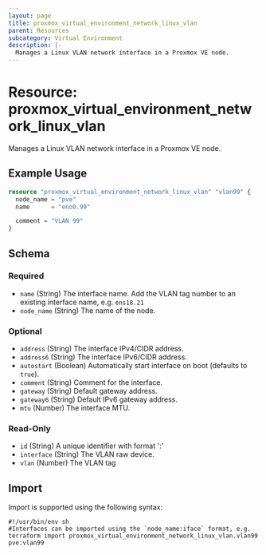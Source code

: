 ```yaml
---
layout: page
title: proxmox_virtual_environment_network_linux_vlan
parent: Resources
subcategory: Virtual Environment
description: |-
  Manages a Linux VLAN network interface in a Proxmox VE node.
---
```


# Resource: proxmox_virtual_environment_network_linux_vlan

Manages a Linux VLAN network interface in a Proxmox VE node.

## Example Usage

```terraform
resource "proxmox_virtual_environment_network_linux_vlan" "vlan99" {
  node_name = "pve"
  name      = "eno0.99"

  comment = "VLAN 99"
}
```

<!-- schema generated by tfplugindocs -->
## Schema

### Required

- `name` (String) The interface name. Add the VLAN tag number to an existing interface name, e.g. `ens18.21`
- `node_name` (String) The name of the node.

### Optional

- `address` (String) The interface IPv4/CIDR address.
- `address6` (String) The interface IPv6/CIDR address.
- `autostart` (Boolean) Automatically start interface on boot (defaults to `true`).
- `comment` (String) Comment for the interface.
- `gateway` (String) Default gateway address.
- `gateway6` (String) Default IPv6 gateway address.
- `mtu` (Number) The interface MTU.

### Read-Only

- `id` (String) A unique identifier with format '<node name>:<iface>'
- `interface` (String) The VLAN raw device.
- `vlan` (Number) The VLAN tag

## Import

Import is supported using the following syntax:

```shell
#!/usr/bin/env sh
#Interfaces can be imported using the `node_name:iface` format, e.g.
terraform import proxmox_virtual_environment_network_linux_vlan.vlan99 pve:vlan99
```
